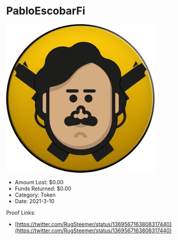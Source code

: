 # PabloEscobarFi
![PabloEscobarFi](/rektimages/PabloEscobarFi.png)
- Amount Lost: $0.00
- Funds Returned: $0.00
- Category: Token
- Date: 2021-3-10



Proof Links:
- [https://twitter.com/RugSteemer/status/1369567163808317440](https://twitter.com/RugSteemer/status/1369567163808317440)


